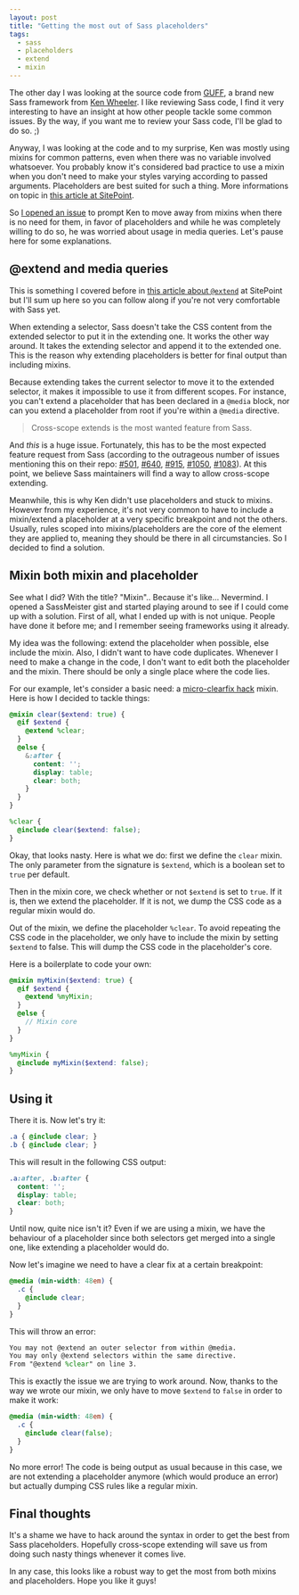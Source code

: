 ```yaml
---
layout: post
title: "Getting the most out of Sass placeholders"
tags:
  - sass
  - placeholders
  - extend
  - mixin
---
```


The other day I was looking at the source code from [GUFF](http://kenwheeler.github.io/guff/), a brand new Sass framework from [Ken Wheeler](https://github.com/kenwheeler). I like reviewing Sass code, I find it very interesting to have an insight at how other people tackle some common issues. By the way, if you want me to review your Sass code, I'll be glad to do so. ;)

Anyway, I was looking at the code and to my surprise, Ken was mostly using mixins for common patterns, even when there was no variable involved whatsoever. You probably know it's considered bad practice to use a mixin when you don't need to make your styles varying according to passed arguments. Placeholders are best suited for such a thing. More informations on topic in [this article at SitePoint](http://www.sitepoint.com/sass-mixin-placeholder/).

So [I opened an issue](https://github.com/kenwheeler/guff/issues/1) to prompt Ken to move away from mixins when there is no need for them, in favor of placeholders and while he was completely willing to do so, he was worried about usage in media queries. Let's pause here for some explanations.

## @extend and media queries

This is something I covered before in [this article about `@extend`](http://www.sitepoint.com/sass-extend-nobody-told-you/) at SitePoint but I'll sum up here so you can follow along if you're not very comfortable with Sass yet.

When extending a selector, Sass doesn't take the CSS content from the extended selector to put it in the extending one. It works the other way around. It takes the extending selector and append it to the extended one. This is the reason why extending placeholders is better for final output than including mixins.

Because extending takes the current selector to move it to the extended selector, it makes it impossible to use it from different scopes. For instance, you can't extend a placeholder that has been declared in a `@media` block, nor can you extend a placeholder from root if you're within a `@media` directive.

<blockquote class="pull-quote--right">Cross-scope extends is the most wanted feature from Sass.</blockquote>

And *this* is a huge issue. Fortunately, this has to be the most expected feature request from Sass (according to the outrageous number of issues mentioning this on their repo: [#501](https://github.com/nex3/sass/issues/501), [#640](https://github.com/nex3/sass/issues/640), [#915](https://github.com/nex3/sass/issues/915), [#1050](https://github.com/nex3/sass/issues/1050), [#1083](https://github.com/nex3/sass/issues/1083)). At this point, we believe Sass maintainers will find a way to allow cross-scope extending.

Meanwhile, this is why Ken didn't use placeholders and stuck to mixins. However from my experience, it's not very common to have to include a mixin/extend a placeholder at a very specific breakpoint and not the others. Usually, rules scoped into mixins/placeholders are the core of the element they are applied to, meaning they should be there in all circumstancies. So I decided to find a solution.

## Mixin both mixin and placeholder

See what I did? With the title? "Mixin".. Because it's like... Nevermind. I opened a SassMeister gist and started playing around to see if I could come up with a solution. First of all, what I ended up with is not unique. People have done it before me; and I remember seeing frameworks using it already.

My idea was the following: extend the placeholder when possible, else include the mixin. Also, I didn't want to have code duplicates. Whenever I need to make a change in the code, I don't want to edit both the placeholder and the mixin. There should be only a single place where the code lies.

For our example, let's consider a basic need: a [micro-clearfix hack](http://nicolasgallagher.com/micro-clearfix-hack/) mixin. Here is how I decided to tackle things:

```scss
@mixin clear($extend: true) {
  @if $extend {
    @extend %clear;
  }
  @else {
    &:after {
      content: '';
      display: table;
      clear: both;
    }
  }
}

%clear {
  @include clear($extend: false);
}
```

Okay, that looks nasty. Here is what we do: first we define the `clear` mixin. The only parameter from the signature is `$extend`, which is a boolean set to `true` per default.

Then in the mixin core, we check whether or not `$extend` is set to `true`. If it is, then we extend the placeholder. If it is not, we dump the CSS code as a regular mixin would do.

Out of the mixin, we define the placeholder `%clear`. To avoid repeating the CSS code in the placeholder, we only have to include the mixin by setting `$extend` to false. This will dump the CSS code in the placeholder's core.

Here is a boilerplate to code your own:

```scss
@mixin myMixin($extend: true) {
  @if $extend {
    @extend %myMixin;
  }
  @else {
    // Mixin core
  }
}

%myMixin {
  @include myMixin($extend: false);
}
```

## Using it

There it is. Now let's try it:

```scss
.a { @include clear; }
.b { @include clear; }
```

This will result in the following CSS output:

```scss
.a:after, .b:after {
  content: '';
  display: table;
  clear: both;
}
```

Until now, quite nice isn't it? Even if we are using a mixin, we have the behaviour of a placeholder since both selectors get merged into a single one, like extending a placeholder would do.

Now let's imagine we need to have a clear fix at a certain breakpoint:

```scss
@media (min-width: 48em) {
  .c {
    @include clear;
  }
}
```

This will throw an error:

```scss
You may not @extend an outer selector from within @media.
You may only @extend selectors within the same directive.
From "@extend %clear" on line 3.
```

This is exactly the issue we are trying to work around. Now, thanks to the way we wrote our mixin, we only have to move `$extend` to `false` in order to make it work:

```scss
@media (min-width: 48em) {
  .c {
    @include clear(false);
  }
}
```

No more error! The code is being output as usual because in this case, we are not extending a placeholder anymore (which would produce an error) but actually dumping CSS rules like a regular mixin.

## Final thoughts

It's a shame we have to hack around the syntax in order to get the best from Sass placeholders. Hopefully cross-scope extending will save us from doing such nasty things whenever it comes live.

In any case, this looks like a robust way to get the most from both mixins and placeholders. Hope you like it guys!
